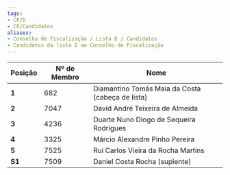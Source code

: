 ```yaml
---
tags:
- CF/D
- CF/Candidatos
aliases:
- Conselho de Fiscalização / Lista D / Candidatos
- Candidatos da lista D ao Conselho de Fiscalização
---
```


| Posição | Nº de Membro | Nome                                             |
| ------- | ------------ | ------------------------------------------------ |
| **1**   | 682          | Diamantino Tomás Maia da Costa (cabeça de lista) |
| **2**   | 7047         | David André Teixeira de Almeida                  |
| **3**   | 4236         | Duarte Nuno Diogo de Sequeira Rodrigues          |
| **4**   | 3325         | Márcio Alexandre Pinho Pereira                   |
| **5**   | 7525         | Rui Carlos Vieira da Rocha Martins               |
| **S1**  | 7509         | Daniel Costa Rocha (suplente)                    |
